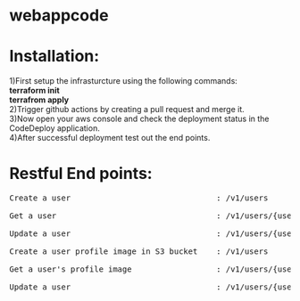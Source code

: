 # webappcode
# Installation:
1)First setup the infrasturcture using the following commands:<br/>
  <b>terraform init</b><br/>
  <b>terrafrom apply</b><br/>
2)Trigger github actions by creating a pull request and merge it.<br/>
3)Now open your aws console and check the deployment status in the CodeDeploy application.<br/>
4)After successful deployment test out the end points.<br/>

# Restful End points:<br/>
<pre>
Create a user                               : /v1/users<br/>
Get a user                                  : /v1/users/{username}<br/>
Update a user                               : /v1/users/{usernmae}<br/>
Create a user profile image in S3 bucket    : /v1/users<br/>
Get a user's profile image                  : /v1/users/{username}/{imagename}<br/>
Update a user                               : /v1/users/{usernmae}/{imagename}<br/>
</pre>
